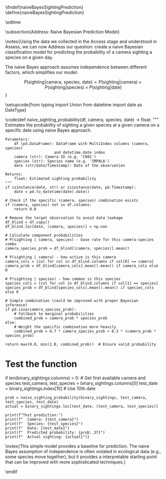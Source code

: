 \ifndef{naiveBayesSightingPrediction}
\define{naiveBayesSightingPrediction}

\editme

\subsection{Address: Naive Bayesian Prediction Model}

\notes{Using the data we collected in the Access stage and understood in Assess, we can now Address our question: create a naive Bayesian classification model for predicting the probability of a camera sighting a species on a given day.

The naive Bayes approach assumes independence between different factors, which simplifies our model:

$$P(\text{sighting} | \text{camera, species, date}) \propto P(\text{sighting} | \text{camera}) \times P(\text{sighting} | \text{species}) \times P(\text{sighting} | \text{date})$$}

\setupcode{from typing import Union
from datetime import date as DateType}

\code{def naive_sighting_probability(df, camera, species, date) -> float:
    """
    Estimates the probability of sighting a given species at a given camera 
    on a specific date using naive Bayes approach.
    
    Parameters:
        df (pd.DataFrame): DataFrame with MultiIndex columns (camera, species) 
                          and datetime.date index
        camera (str): Camera ID (e.g. 'C001')
        species (str): Species name (e.g. 'IMPALA')  
        date (str/date/Timestamp): Date of the observation
        
    Returns:
        float: Estimated sighting probability
    """
    if isinstance(date, str) or isinstance(date, pd.Timestamp):
        date = pd.to_datetime(date).date()
    
    # Check if the specific (camera, species) combination exists
    if (camera, species) not in df.columns:
        return 0.0
    
    # Remove the target observation to avoid data leakage
    df_blind = df.copy()
    df_blind.loc[date, (camera, species)] = np.nan
    
    # Calculate component probabilities
    # P(sighting | camera, species) - base rate for this camera-species combo
    camera_species_prob = df_blind[(camera, species)].mean()
    
    # P(sighting | camera) - how active is this camera
    camera_cols = [col for col in df_blind.columns if col[0] == camera]
    camera_prob = df_blind[camera_cols].mean().mean() if camera_cols else 0
    
    # P(sighting | species) - how common is this species
    species_cols = [col for col in df_blind.columns if col[1] == species]
    species_prob = df_blind[species_cols].mean().mean() if species_cols else 0
    
    # Simple combination (could be improved with proper Bayesian inference)
    if pd.isna(camera_species_prob):
        # Fallback to marginal probabilities
        combined_prob = camera_prob * species_prob
    else:
        # Weight the specific combination more heavily
        combined_prob = 0.7 * camera_species_prob + 0.3 * (camera_prob * species_prob)
    
    return max(0.0, min(1.0, combined_prob))  # Ensure valid probability

# Test the function
if len(binary_sightings.columns) > 0:
    # Get first available camera and species
    test_camera, test_species = binary_sightings.columns[0]
    test_date = binary_sightings.index[10]  # Use 10th date
    
    prob = naive_sighting_probability(binary_sightings, test_camera, test_species, test_date)
    actual = binary_sightings.loc[test_date, (test_camera, test_species)]
    
    print(f"Test prediction:")
    print(f"  Camera: {test_camera}")
    print(f"  Species: {test_species}")
    print(f"  Date: {test_date}")
    print(f"  Predicted probability: {prob:.3f}")
    print(f"  Actual sighting: {actual}")}

\notes{This simple model provides a baseline for prediction. The naive Bayes assumption of independence is often violated in ecological data (e.g., some species move together), but it provides a interpretable starting point that can be improved with more sophisticated techniques.}

\endif


